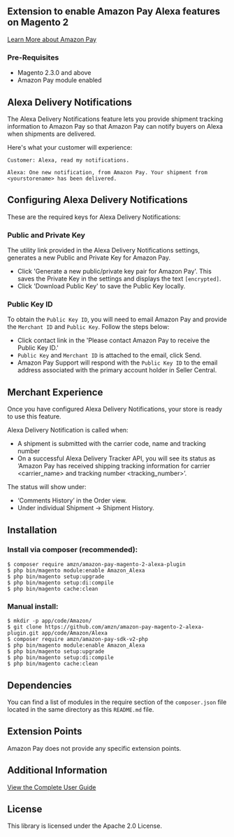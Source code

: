 ## Extension to enable Amazon Pay Alexa features on Magento 2

[Learn More about Amazon Pay](https://pay.amazon.com/sp/magento)

### Pre-Requisites
* Magento 2.3.0 and above
* Amazon Pay module enabled

## Alexa Delivery Notifications
The Alexa Delivery Notifications feature lets you provide shipment tracking information to Amazon Pay so that Amazon Pay can notify buyers on Alexa when shipments are delivered.

Here's what your customer will experience:

`Customer: Alexa, read my notifications.`

`Alexa: One new notification, from Amazon Pay. Your shipment from <yourstorename> has been delivered.`

## Configuring Alexa Delivery Notifications

These are the required keys for Alexa Delivery Notifications:

### Public and Private Key
The utility link provided in the Alexa Delivery Notifications settings, generates a new Public and Private Key for Amazon Pay. 
* Click 'Generate a new public/private key pair for Amazon Pay'. This saves the Private Key in the settings and displays the text `[encrypted]`.
* Click 'Download Public Key' to save the Public Key locally.

### Public Key ID
To obtain the `Public Key ID`, you will need to email Amazon Pay and provide the `Merchant ID` and `Public Key`. Follow the steps below:

* Click contact link in the 'Please contact Amazon Pay to receive the Public Key ID.'
* `Public Key` and `Merchant ID` is attached to the email, click Send.
* Amazon Pay Support will respond with the `Public Key ID` to the email address associated with the primary account holder in Seller Central.

## Merchant Experience
Once you have configured Alexa Delivery Notifications, your store is ready to use this feature.

Alexa Delivery Notification is called when:
* A shipment is submitted with the carrier code, name and tracking number
* On a successful Alexa Delivery Tracker API, you will see its status as ‘Amazon Pay has received shipping tracking information for carrier <carrier_name> and tracking number <tracking_number>’. 

The status will show under:
   * ‘Comments History’ in the Order view.
   * Under individual Shipment -> Shipment History.
   
## Installation
### Install via composer (recommended):
```
$ composer require amzn/amazon-pay-magento-2-alexa-plugin
$ php bin/magento module:enable Amazon_Alexa
$ php bin/magento setup:upgrade
$ php bin/magento setup:di:compile
$ php bin/magento cache:clean
```
### Manual install:
```
$ mkdir -p app/code/Amazon/
$ git clone https://github.com/amzn/amazon-pay-magento-2-alexa-plugin.git app/code/Amazon/Alexa
$ composer require amzn/amazon-pay-sdk-v2-php
$ php bin/magento module:enable Amazon_Alexa
$ php bin/magento setup:upgrade
$ php bin/magento setup:di:compile
$ php bin/magento cache:clean
```


## Dependencies

You can find a list of modules in the require section of the `composer.json` file located in the
same directory as this `README.md` file.

## Extension Points

Amazon Pay does not provide any specific extension points.

## Additional Information

[View the Complete User Guide](https://amzn.github.io/amazon-payments-magento-2-plugin/)

## License

This library is licensed under the Apache 2.0 License. 

